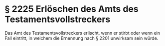 # § 2225 Erlöschen des Amts des Testamentsvollstreckers
Das Amt des Testamentsvollstreckers erlischt, wenn er stirbt oder wenn ein Fall eintritt, in welchem die Ernennung nach § 2201 unwirksam sein würde.